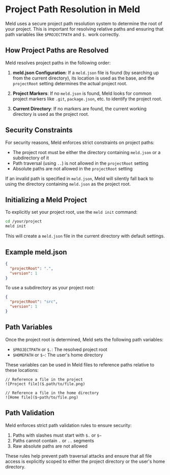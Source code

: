 # Project Path Resolution in Meld

Meld uses a secure project path resolution system to determine the root of your project. This is important for resolving relative paths and ensuring that path variables like `$PROJECTPATH` and `$.` work correctly.

## How Project Paths are Resolved

Meld resolves project paths in the following order:

1. **meld.json Configuration**: If a `meld.json` file is found (by searching up from the current directory), its location is used as the base, and the `projectRoot` setting determines the actual project root.

2. **Project Markers**: If no `meld.json` is found, Meld looks for common project markers like `.git`, `package.json`, etc. to identify the project root.

3. **Current Directory**: If no markers are found, the current working directory is used as the project root.

## Security Constraints

For security reasons, Meld enforces strict constraints on project paths:

- The project root must be either the directory containing `meld.json` or a subdirectory of it
- Path traversal (using `..`) is not allowed in the `projectRoot` setting
- Absolute paths are not allowed in the `projectRoot` setting

If an invalid path is specified in `meld.json`, Meld will silently fall back to using the directory containing `meld.json` as the project root.

## Initializing a Meld Project

To explicitly set your project root, use the `meld init` command:

```bash
cd /your/project
meld init
```

This will create a `meld.json` file in the current directory with default settings.

## Example meld.json

```json
{
  "projectRoot": ".",
  "version": 1
}
```

To use a subdirectory as your project root:

```json
{
  "projectRoot": "src",
  "version": 1
}
```

## Path Variables

Once the project root is determined, Meld sets the following path variables:

- `$PROJECTPATH` or `$.`: The resolved project root
- `$HOMEPATH` or `$~`: The user's home directory

These variables can be used in Meld files to reference paths relative to these locations:

```
// Reference a file in the project
![Project file]($.path/to/file.png)

// Reference a file in the home directory
![Home file]($~path/to/file.png)
```

## Path Validation

Meld enforces strict path validation rules to ensure security:

1. Paths with slashes must start with `$.` or `$~`
2. Paths cannot contain `.` or `..` segments
3. Raw absolute paths are not allowed

These rules help prevent path traversal attacks and ensure that all file access is explicitly scoped to either the project directory or the user's home directory. 